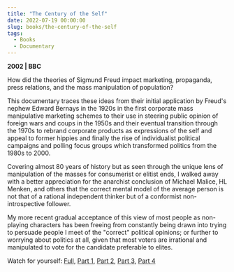 ```yaml
---
title: "The Century of the Self"
date: 2022-07-19 00:00:00
slug: books/the-century-of-the-self
tags:
  - Books
  - Documentary
---
```


**2002 | BBC**

How did the theories of Sigmund Freud impact marketing, propaganda, press relations, and the mass manipulation of population?

This documentary traces these ideas from their initial application by Freud's nephew Edward Bernays in the 1920s in the first corporate mass manipulative marketing schemes to their use in steering public opinion of foreign wars and coups in the 1950s and their eventual transition through the 1970s to rebrand corporate products as expressions of the self and appeal to former hippies and finally the rise of individualist political campaigns and polling focus groups which transformed politics from the 1980s to 2000.

Covering almost 80 years of history but as seen through the unique lens of manipulation of the masses for consumerist or elitist ends, I walked away with a better appreciation for the anarchist conclusion of Michael Malice, HL Menken, and others that the correct mental model of the average person is not that of a rational independent thinker but of a conformist non-introspective follower.

My more recent gradual acceptance of this view of most people as non-playing characters has been freeing from constantly being drawn into trying to persuade people I meet of the "correct" political opinions; or further to worrying about politics at all, given that most voters are irrational and manipulated to vote for the candidate preferable to elites.

Watch for yourself: [Full](https://youtu.be/eJ3RzGoQC4s), [Part 1](https://youtu.be/DnPmg0R1M04), [Part 2](https://youtu.be/fEsPOt8MG7E), [Part 3](https://youtu.be/ub2LB2MaGoM), [Part 4](https://youtu.be/VouaAz5mQAs)
